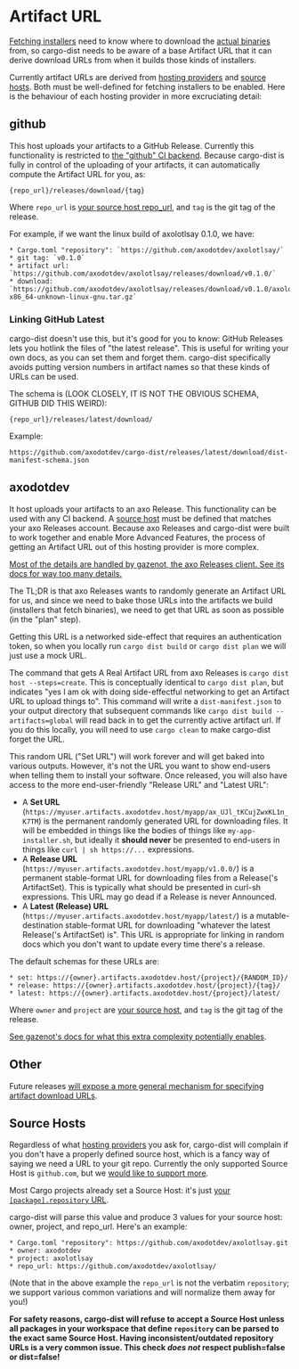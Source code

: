 # Artifact URL

<!-- toc -->

[Fetching installers](../installers/index.md) need to know where to download the [actual binaries](../artifacts/archives.md) from, so cargo-dist needs to be aware of a base Artifact URL that it can derive download URLs from when it builds those kinds of installers.

Currently artifact URLs are derived from [hosting providers](./config.md#hosting) and [source hosts](#source-hosts). Both must be well-defined for fetching installers to be enabled. Here is the behaviour of each hosting provider in more excruciating detail:


## github

This host uploads your artifacts to a GitHub Release. Currently this functionality is restricted to [the "github" CI backend](../ci/index.md). Because cargo-dist is fully in control of the uploading of your artifacts, it can automatically compute the Artifact URL for you, as:

```text
{repo_url}/releases/download/{tag}
```

Where `repo_url` is [your source host repo_url](#source-hosts), and `tag` is the git tag of the release.

For example, if we want the linux build of axolotlsay 0.1.0, we have:

```
* Cargo.toml "repository": `https://github.com/axodotdev/axolotlsay/`
* git tag: `v0.1.0`
* artifact url: `https://github.com/axodotdev/axolotlsay/releases/download/v0.1.0/`
* download: `https://github.com/axodotdev/axolotlsay/releases/download/v0.1.0/axolotlsay-x86_64-unknown-linux-gnu.tar.gz`
```


### Linking GitHub Latest

cargo-dist doesn't use this, but it's good for you to know: GitHub Releases lets you hotlink the files of "the latest release". This is useful for writing your own docs, as you can set them and forget them. cargo-dist specifically avoids putting version numbers in artifact names so that these kinds of URLs can be used.

The schema is (LOOK CLOSELY, IT IS NOT THE OBVIOUS SCHEMA, GITHUB DID THIS WEIRD):

```
{repo_url}/releases/latest/download/
```

Example:

```
https://github.com/axodotdev/cargo-dist/releases/latest/download/dist-manifest-schema.json
```


## axodotdev

It host uploads your artifacts to an axo Release. This functionality can be used with any CI backend. A [source host](#source-hosts) must be defined that matches your axo Releases account. Because axo Releases and cargo-dist were built to work together and enable More Advanced Features, the process of getting an Artifact URL out of this hosting provider is more complex.

[Most of the details are handled by gazenot, the axo Releases client. See its docs for way too many details.](https://github.com/axodotdev/gazenot#gazenot)

The TL;DR is that axo Releases wants to randomly generate an Artifact URL for us, and since we need to bake those URLs into the artifacts we build (installers that fetch binaries), we need to get that URL as soon as possible (in the "plan" step).

Getting this URL is a networked side-effect that requires an authentication token, so when you locally run `cargo dist build` or `cargo dist plan` we will just use a mock URL.

The command that gets A Real Artifact URL from axo Releases is `cargo dist host --steps=create`. This is conceptually identical to `cargo dist plan`, but indicates "yes I am ok with doing side-effectful networking to get an Artifact URL to upload things to". This command will write a `dist-manifest.json` to your output directory that subsequent commands like `cargo dist build --artifacts=global` will read back in to get the currently active artifact url. If you do this locally, you will need to use `cargo clean` to make cargo-dist forget the URL.

This random URL ("Set URL") will work forever and will get baked into various outputs. However, it's not the URL you want to show end-users when telling them to install your software. Once released, you will also have access to the more end-user-friendly "Release URL" and "Latest URL":

* A **Set URL** (`https://myuser.artifacts.axodotdev.host/myapp/ax_UJl_tKCujZwxKL1n_K7TM`) is the permanent randomly
  generated URL for downloading files. It will be embedded in things like the bodies of things like `my-app-installer.sh`,
  but ideally it **should never** be presented to end-users in things like `curl | sh https://...` expressions.
* A **Release URL** (`https://myuser.artifacts.axodotdev.host/myapp/v1.0.0/`) is a permanent stable-format URL for
  downloading files from a Release('s ArtifactSet). This is typically what should be presented in curl-sh expressions.
  This URL may go dead if a Release is never Announced.
* A **Latest (Release) URL** (`https://myuser.artifacts.axodotdev.host/myapp/latest/`) is a mutable-destination
  stable-format URL for downloading "whatever the latest Release('s ArtifactSet) is". This URL is appropriate for
  linking in random docs which you don't want to update every time there's a release.

The default schemas for these URLs are:

```
* set: https://{owner}.artifacts.axodotdev.host/{project}/{RANDOM_ID}/
* release: https://{owner}.artifacts.axodotdev.host/{project}/{tag}/
* latest: https://{owner}.artifacts.axodotdev.host/{project}/latest/
```

Where `owner` and `project` are [your source host](#source-hosts), and `tag` is the git tag of the release.

[See gazenot's docs for what this extra complexity potentially enables](https://github.com/axodotdev/gazenot#gazenot).


## Other

Future releases [will expose a more general mechanism for specifying artifact download URLs](https://github.com/axodotdev/cargo-dist/issues/236).


## Source Hosts

Regardless of what [hosting providers](./config.md#hosting) you ask for, cargo-dist will complain if you don't have a properly defined source host, which is a fancy way of saying we need a URL to your git repo. Currently the only supported Source Host is `github.com`, but we [would like to support more](https://github.com/axodotdev/cargo-dist/issues/48).

Most Cargo projects already set a Source Host: it's just [your `[package].repository` URL](./config.md#repository).

cargo-dist will parse this value and produce 3 values for your source host: owner, project, and repo_url. Here's an example:

```
* Cargo.toml "repository": https://github.com/axodotdev/axolotlsay.git
* owner: axodotdev
* project: axolotlsay
* repo_url: https://github.com/axodotdev/axolotlsay/
```

(Note that in the above example the `repo_url` is not the verbatim `repository`; we support various common variations and will normalize them away for you!)

**For safety reasons, cargo-dist will refuse to accept a Source Host unless all packages in your workspace that define `repository` can be parsed to the exact same Source Host. Having inconsistent/outdated repository URLs is a very common issue. This check *does not* respect publish=false or dist=false!**
